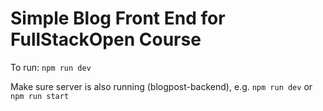 # Simple Blog Front End for FullStackOpen Course

To run: `npm run dev`

Make sure server is also running (blogpost-backend), e.g. `npm run dev` or `npm run start`
